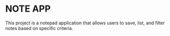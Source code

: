 # NOTE APP
This project is a notepad application that allows users to save, list, and filter notes based on specific criteria.
